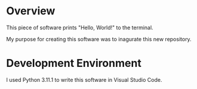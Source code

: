 # Overview

This piece of software prints "Hello, World!" to the terminal.

My purpose for creating this software was to inagurate this new repository.

# Development Environment

I used Python 3.11.1 to write this software in Visual Studio Code.
